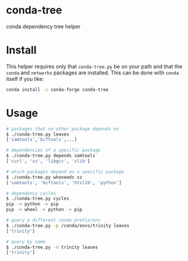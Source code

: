 
# conda-tree

conda dependency tree helper

# Install

This helper requires only that `conda-tree.py` be on your path and
that the `conda` and `networkx` packages are installed.  This can be
done with `conda` itself if you like:

```bash
conda install -c conda-forge conda-tree
```

# Usage

```bash
# packages that no other package depends on
$ ./conda-tree.py leaves
['samtools','bcftools',...]

# dependencies of a specific package
$ ./conda-tree.py depends samtools
['curl', 'xz', 'libgcc', 'zlib']

# which packages depend on a specific package
$ ./conda-tree.py whoneeds xz
['samtools', 'bcftools', 'htslib', 'python']

# dependency cycles
$ ./conda-tree.py cycles
pip -> python -> pip
pip -> wheel -> python -> pip

# query a different conda prefix/env
$ ./conda-tree.py -p /conda/envs/trinity leaves
['trinity']

# query by name
$ ./conda-tree.py -n trinity leaves
['trinity']
```

